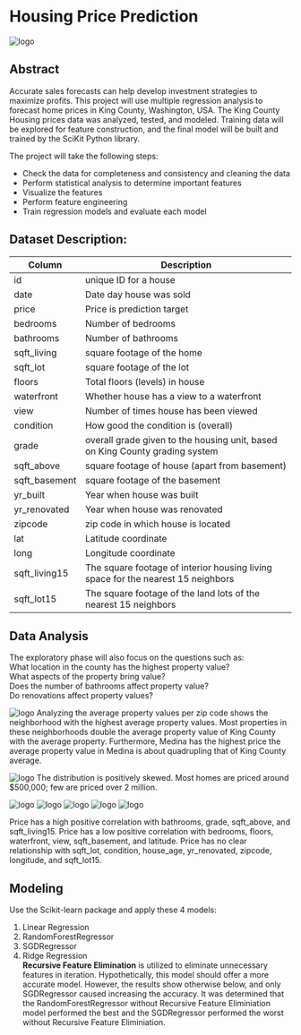# Housing Price Prediction

![logo](images/hpp.webp)

## Abstract
Accurate sales forecasts can help develop investment strategies to maximize profits. This project will use multiple regression analysis to forecast home prices in King County, Washington, USA. The King County Housing prices data was analyzed, tested, and modeled. Training data will be explored for feature construction, and the final model will be built and trained by the SciKit Python library.      
                              
The project will take the following steps:
- Check the data for completeness and consistency and cleaning the data
- Perform statistical analysis to determine important features
- Visualize the features
- Perform feature engineering
- Train regression models and evaluate each model

## Dataset Description:

| Column | Description |
| ----------- | ----------- |
| id | unique ID for a house |
| date | Date day house was sold |
| price | Price is prediction target |
| bedrooms | Number of bedrooms |
| bathrooms | Number of bathrooms |
| sqft_living | square footage of the home |
| sqft_lot | square footage of the lot |
| floors | Total floors (levels) in house |
| waterfront | Whether house has a view to a waterfront |
| view | Number of times house has been viewed |
| condition | How good the condition is (overall) |
| grade | overall grade given to the housing unit, based on King County grading system |
| sqft_above | square footage of house (apart from basement)|
| sqft_basement | square footage of the basement |
| yr_built | Year when house was built |
| yr_renovated | Year when house was renovated |
| zipcode | zip code in which house is located |
| lat | Latitude coordinate |
| long | Longitude coordinate |
| sqft_living15 | The square footage of interior housing living space for the nearest 15 neighbors |
| sqft_lot15 | The square footage of the land lots of the nearest 15 neighbors |

## Data Analysis
The exploratory phase will also focus on the questions such as:                                                                                
What location in the county has the highest property value?                                                                                    
What aspects of the property bring value?                                                                                                      
Does the number of bathrooms affect property value?                                                                                            
Do renovations affect property values?


![logo](images/fig1.png)
Analyzing the average property values per zip code shows the neighborhood with the highest average property values. Most properties in these neighborhoods double the average property value of King County with the average property.
Furthermore, Medina has the highest price the average property value in Medina is about quadrupling that of King County average.

![logo](images/fig3.png)
The distribution is positively skewed. Most homes are priced around $500,000; few are priced over 2 million.

![logo](images/fig6.png)
![logo](images/fig7.png)
![logo](images/fig9.png)
![logo](images/fig12.png)
![logo](images/fig13.png)

Price has a high positive correlation with bathrooms, grade, sqft_above, and sqft_living15.
Price has a low positive correlation with bedrooms, floors, waterfront, view, sqft_basement, and latitude.
Price has no clear relationship with sqft_lot, condition, house_age, yr_renovated, zipcode, longitude, and sqft_lot15.

## Modeling
Use the Scikit-learn package and apply these 4 models:
1. Linear Regression 
2. RandomForestRegressor 
3. SGDRegressor 
4. Ridge Regression                                                                                                                            
**Recursive Feature Elimination** is utilized to eliminate unnecessary features in iteration.
Hypothetically, this model should offer a more accurate model. However, the results show otherwise below, and only SGDRegressor caused increasing the accuracy.
It was determined that the RandomForestRegressor without Recursive Feature Eliminiation model performed the best and the SGDRegressor performed the worst without Recursive Feature Eliminiation.
